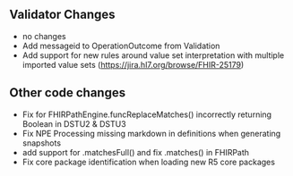 ## Validator Changes

* no changes
* Add messageid to OperationOutcome from Validation
* Add support for new rules around value set interpretation with multiple imported value sets (https://jira.hl7.org/browse/FHIR-25179)

## Other code changes

* Fix for FHIRPathEngine.funcReplaceMatches() incorrectly returning Boolean in DSTU2 & DSTU3
* Fix NPE Processing missing markdown in definitions when generating snapshots 
* add support for .matchesFull() and fix .matches() in FHIRPath
* Fix core package identification when loading new R5 core packages
